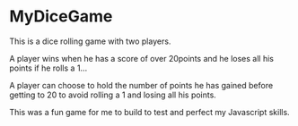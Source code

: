 # MyDiceGame

This is a dice rolling game with two players.

A player wins when he has a score of over 20points and he loses all his points if he rolls a 1...

 A player can choose to hold the number of points he has gained before getting to 20 to avoid rolling a 1 and losing all his points.
 
 This was a fun game for me to build to test and perfect my Javascript skills.
